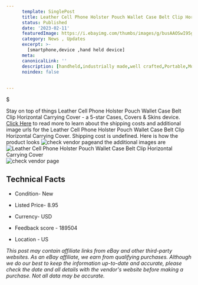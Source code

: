 ```yaml
---
      template: SinglePost
      title: Leather Cell Phone Holster Pouch Wallet Case Belt Clip Horizontal Carrying Cover
      status: Published
      date: '2023-02-11'
      featuredImage: https://i.ebayimg.com/thumbs/images/g/busAAOSwI95gwCCW/s-l225.jpg
      category: News , Updates
      excerpt: >-
        [smartphone,device ,hand held device]
      meta:
      canonicalLink: ''
      description: [handheld,industrially made,well crafted,Portable,Mobile,Compact,Convenient,Lightweight,Maneuverable,Man-portable,Miniature,Carriable,Hand-held,Light,Holdable,Transportable,Mobile device,Pocket-sized,On-the-go,Wireless,Cordless,Compact size,Convenient size, smartphone,device ,hand held device]
      noindex: false
      
        
---
```

$

Stay on top of things Leather Cell Phone Holster Pouch Wallet Case Belt Clip Horizontal Carrying Cover - a 5-star Cases, Covers & Skins device. [Click Here](https://www.ebay.com/itm/274826946101?hash=item3ffcf66635%3Ag%3AbusAAOSwI95gwCCW&mkevt=1&mkcid=1&mkrid=711-53200-19255-0&campid=%253CePNCampaignId%253E&customid=%253CreferenceId%253E&toolid=10049) to read more to learn about the shipping costs and additional image urls for the Leather Cell Phone Holster Pouch Wallet Case Belt Clip Horizontal Carrying Cover. Shipping cost is undefined. Here is how the product looks ![check vendor page](https://i.ebayimg.com/thumbs/images/g/busAAOSwI95gwCCW/s-l225.jpg)and the additional images are![Leather Cell Phone Holster Pouch Wallet Case Belt Clip Horizontal Carrying Cover](https://i.ebayimg.com/images/g/busAAOSwI95gwCCW/s-l1600.jpg)![check vendor page](https://origin-galleryplus.ebayimg.com/ws/web/274826946101_2_0_1/225x225.jpg,https://origin-galleryplus.ebayimg.com/ws/web/274826946101_3_0_1/225x225.jpg,https://origin-galleryplus.ebayimg.com/ws/web/274826946101_4_0_1/225x225.jpg,https://origin-galleryplus.ebayimg.com/ws/web/274826946101_5_0_1/225x225.jpg,https://origin-galleryplus.ebayimg.com/ws/web/274826946101_6_0_1/225x225.jpg,https://origin-galleryplus.ebayimg.com/ws/web/274826946101_7_0_1/225x225.jpg,https://origin-galleryplus.ebayimg.com/ws/web/274826946101_8_0_1/225x225.jpg,https://origin-galleryplus.ebayimg.com/ws/web/274826946101_9_0_1/225x225.jpg,https://origin-galleryplus.ebayimg.com/ws/web/274826946101_10_0_1/225x225.jpg)



 ## Technical Facts 



     
      

 - Condition- New 


      

 - Listed Price- 8.95 


      

 - Currency- USD 


      

 - Feedback score - 189504 


      

 - Location - US 


      
      

 *_This post may contain affiliate links from eBay and other third-party websites. As an eBay affiliate, we earn from qualifying purchases. Although we do our best to keep the information up-to-date and accurate, please check the date and all details with the vendor's website before making a purchase. Not all data may be accurate._*






